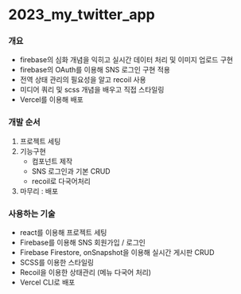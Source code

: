 # 2023_my_twitter_app

### 개요
- firebase의 심화 개념을 익히고 실시간 데이터 처리 및 이미지 업로드 구현
- firebase의 OAuth를 이용해 SNS 로그인 구현 적용
- 전역 상태 관리의 필요성을 알고 recoil 사용
- 미디어 쿼리 및 scss 개념을 배우고 직접 스타일링
- Vercel를 이용해 배포

### 개발 순서
1. 프로젝트 세팅
2. 기능구현
    - 컴포넌트 제작
    - SNS 로그인과 기본 CRUD
    - recoil로 다국어처리
3. 마무리 : 배포



### 사용하는 기술
- react를 이용해 프로젝트 세팅
- Firebase를 이용해 SNS 회원가입 / 로그인
- Firebase Firestore, onSnapshot을 이용해 실시간 게시판 CRUD
- SCSS를 이용한 스타일링
- Recoil을 이용한 상태관리 (메뉴 다국어 처리)
- Vercel CLI로 배포

